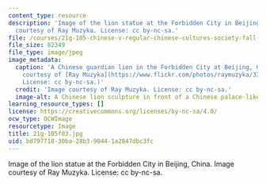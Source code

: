 ```yaml
---
content_type: resource
description: 'Image of the lion statue at the Forbidden City in Beijing, China. Image
  courtesy of Ray Muzyka. License: cc by-nc-sa.'
file: /courses/21g-105-chinese-v-regular-chinese-cultures-society-fall-2003/bd79771830ba28b390441a2847dbc3fc_21g-105f03.jpg
file_size: 82349
file_type: image/jpeg
image_metadata:
  caption: 'A Chinese guardian lion in the Forbidden City at Beijing, China. (Image
    courtesy of [Ray Muzyka](https://www.flickr.com/photos/raymuzyka/33211945640/).
    License: cc by-nc-sa.)'
  credit: 'Image courtesy of Ray Muzyka. License: cc by-nc-sa.'
  image-alt: A Chinese lion sculpture in front of a Chinese palace-like building
learning_resource_types: []
license: https://creativecommons.org/licenses/by-nc-sa/4.0/
ocw_type: OCWImage
resourcetype: Image
title: 21g-105f03.jpg
uid: bd797718-30ba-28b3-9044-1a2847dbc3fc
---
```

Image of the lion statue at the Forbidden City in Beijing, China. Image courtesy of Ray Muzyka. License: cc by-nc-sa.